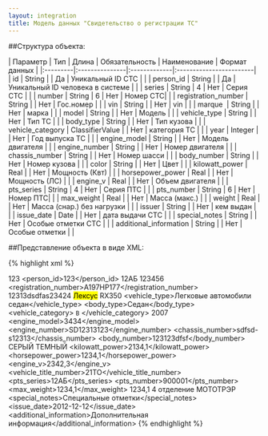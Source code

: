 ```yaml
---
layout: integration
title: Модель данных "Свидетельство о регистрации ТС"
---
```


##Структура объекта:

| Параметр | Тип | Длина | Обязательность | Наименование | Формат данных |
|:---------|:---------------|:-------------|:------------------------|
| id | String | | Да | Уникальный ID СТС | |
| person_id | String | | Да | Уникальный ID человека в системе | |
| series | String | 4 | Нет | Серия СТС | |
| number | String | 6 | Нет | Номер СТС| |
| registration_number | String | | Нет | Гос.номер | |
| vin | String | | Нет | vin | |
| marque  | String | | Нет | марка | |
| model | String | | Нет | Модель | |
| vehicle_type | String | | Нет | Тип ТС | |
| body_type | String | | Нет | Тип кузова | |
| vehicle_category | ClassifierValue | | Нет | категория ТС | |
| year | Integer | | Нет | Год выпуска ТС | |
| engine_model | String | | Нет | Модель двигателя | |
| engine_number | String | | Нет | Номер двигателя | |
| chassis_number | String | | Нет | Номер шасси | |
| body_number | String | | Нет | Номер кузова | |
| color | String | | Нет | Цвет | |
| kilowatt_power | Real | | Нет | Мощность (Квт) | |
| horsepower_power | Real | | Нет | Мощность (ЛС) | |
| engine_v | Real | | Нет | Объем двигателя | |
| pts_series | String | 4 | Нет | Серия ПТС | |
| pts_number | String | 6 | Нет | Номер ПТС| |
| max_weight | Real | | Нет | Масса (макс.) | |
| weight | Real | | Нет | Масса (снар.) без нагрузки | |
| issuer | String | | Нет | кем выдан | |
| issue_date | Date | | Нет | дата выдачи СТС | |
| special_notes | String | | Нет | Особые отметки СТС | |
| additional_information | String | | Нет | Особые отметки | |


##Представление объекта в виде XML:

{% highlight xml %}
<sts>
  <!-- Идентификатор во внешней системе -->
  <id>123</id>
  <person_id>123</person_id>
  <series>12АБ</series>
  <number>123456</number>
  <registration_number>A197HP177</registration_number>
  <vin>12313dsdfas23424</vin>
  <mark>Лексус</mark>
  <model>RX350</model>
  <vehicle_type>Легковые автомобили седан</vehicle_type>
  <body_type>Седан</body_type>
  <vehicle_category>
    <code>B</code>
    <title>Легковой автомобиль</title>
  </vehicle_category>
  <year>2007</year>
  <engine_model>3434</engine_model>
  <engine_number>SD12313123</engine_number>
  <chassis_number>sdfsd-s12313</chassis_number>
  <body_number>123123dfsf</body_number>
  <color>СЕРЫЙ ТЕМНЫЙ</color>
  <kilowatt_power>2134,1</kilowatt_power>
  <horsepower_power>1234,1</horsepower_power>
  <engine_v>2342,3</engine_v>
  <vehicle_title_number>21ТО</vehicle_title_number>
  <pts_series>12АБ</pts_series>
  <pts_number>900001</pts_number>
  <max_weight>1234,1</max_weight>
  <weight>1234,1</weight>
  <issuer>4 отделение МОТОТРЭР</issuer>
  <special_notes>Специальные отметки</special_notes>
  <issue_date>2012-12-12</issue_date>
  <additional_information>Дополнительная информация</additional_information>
</sts>
{% endhighlight %}
